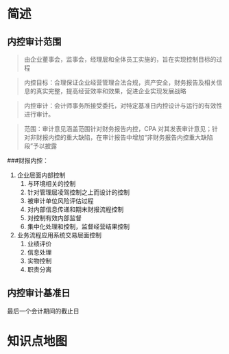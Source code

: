 # 简述

## 内控审计范围

> 由企业董事会，监事会，经理层和全体员工实施的，旨在实现控制目标的过程

> 内控目标：合理保证企业经营管理合法合规，资产安全，财务报告及相关信息的真实完整，提高经营效率和效果，促进企业实现发展战略

> 内控审计：会计师事务所接受委托，对特定基准日内控设计与运行的有效性进行审计。

> 范围：审计意见涵盖范围针对财务报告内控，CPA 对其发表审计意见；针对非财报内控的重大缺陷，在审计报告中增加“非财务报告内控重大缺陷段”予以披露

###财报内控：

1. 企业层面内部控制
   1. 与环境相关的控制
   2. 针对管理层凌驾控制之上而设计的控制
   3. 被审计单位风险评估过程
   4. 对内部信息传递和期末财报流程控制
   5. 对控制有效内部监督
   6. 集中化处理和控制，监督经营结果控制
2. 业务流程应用系统交易层面控制
   1. 业绩评价
   2. 信息处理
   3. 实物控制
   4. 职责分离

## 内控审计基准日

最后一个会计期间的截止日

# 知识点地图

